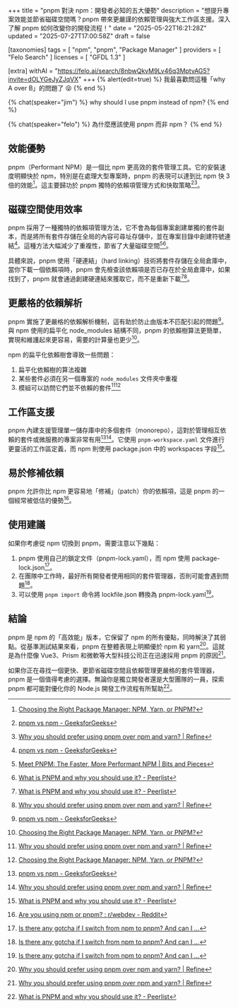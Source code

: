 +++
title = "pnpm 對決 npm：開發者必知的五大優勢"
description = "想提升專案效能並節省磁碟空間嗎？pnpm 帶來更嚴謹的依賴管理與強大工作區支援。深入了解 pnpm 如何改變你的開發流程！"
date = "2025-05-22T16:21:28Z"
updated = "2025-07-27T17:00:58Z"
draft = false

[taxonomies]
tags = [ "npm", "pnpm", "Package Manager" ]
providers = [ "Felo Search" ]
licenses = [ "GFDL 1.3" ]

[extra]
withAI = "<https://felo.ai/search/8nbwQkvM9Lv46q3MptvAG5?invite=dOLYGeJyZJqVX>"
+++
{% alert(edit=true) %}
我最喜歡問這種「why A over B」的問題了 😝
{% end %}

{% chat(speaker="jim") %}
why should I use pnpm instead of npm?
{% end %}

{% chat(speaker="felo") %}
為什麼應該使用 pnpm 而非 npm？
{% end %}

## 效能優勢

pnpm（Performant NPM）是一個比 npm 更高效的套件管理工具。它的安裝速度明顯快於 npm，特別是在處理大型專案時，pnpm 的表現可以達到比 npm 快 3 倍的效能[^7]。這主要歸功於 pnpm 獨特的依賴項管理方式和快取策略[^2][^6]。

## 磁碟空間使用效率

pnpm 採用了一種獨特的依賴項管理方法，它不會為每個專案創建單獨的套件副本，而是將所有套件存儲在全局的內容可尋址存儲中，並在專案目錄中創建符號連結[^2]。這種方法大幅減少了重複性，節省了大量磁碟空間[^4][^5]。

具體來說，pnpm 使用「硬連結」（hard linking）技術將套件存儲在全局倉庫中，當你下載一個依賴項時，pnpm 會先檢查該依賴項是否已存在於全局倉庫中，如果找到了，pnpm 就會通過創建硬連結來獲取它，而不是重新下載[^5][^6]。

## 更嚴格的依賴解析

pnpm 實施了更嚴格的依賴解析機制，這有助於防止由版本不匹配引起的問題[^2]。與 npm 使用的扁平化 node_modules 結構不同，pnpm 的依賴樹算法更簡單，實現和維護起來更容易，需要的計算量也更少[^7]。

npm 的扁平化依賴樹會導致一些問題：

1. 扁平化依賴樹的算法複雜
2. 某些套件必須在另一個專案的 `node_modules` 文件夾中重複
3. 模組可以訪問它們並不依賴的套件[^6][^7]

## 工作區支援

pnpm 內建支援管理單一儲存庫中的多個套件（monorepo），這對於管理相互依賴的套件或微服務的專案非常有用[^2][^6]。它使用 `pnpm-workspace.yaml` 文件進行更靈活的工作區定義，而 npm 則使用 package.json 中的 workspaces 字段[^5]。

## 易於修補依賴

pnpm 允許你比 npm 更容易地「修補」（patch）你的依賴項，這是 pnpm 的一個經常被低估的優勢[^1]。

## 使用建議

如果你考慮從 npm 切換到 pnpm，需要注意以下幾點：

1. pnpm 使用自己的鎖定文件（pnpm-lock.yaml），而 npm 使用 package-lock.json[^8]。
2. 在團隊中工作時，最好所有開發者使用相同的套件管理器，否則可能會遇到問題[^8]。
3. 可以使用 `pnpm import` 命令將 lockfile.json 轉換為 pnpm-lock.yaml[^8]。

## 結論

pnpm 是 npm 的「高效能」版本，它保留了 npm 的所有優點，同時解決了其弱點。從基準測試結果來看，pnpm 在整體表現上明顯優於 npm 和 yarn[^6]。這就是為什麼像 Vue3、Prism 和微軟等大型科技公司正在迅速採用 pnpm 的原因[^6]。

如果你正在尋找一個更快、更節省磁碟空間且依賴管理更嚴格的套件管理器，pnpm 是一個值得考慮的選擇。無論你是獨立開發者還是大型團隊的一員，探索 pnpm 都可能對優化你的 Node.js 開發工作流程有所幫助[^5]。

[^1]: [Are you using npm or pnpm? : r/webdev - Reddit](https://www.reddit.com/r/webdev/comments/1ijwpg0/are_you_using_npm_or_pnpm/)
[^2]: [pnpm vs npm - GeeksforGeeks](https://www.geeksforgeeks.org/pnpm-vs-npm/)
[^4]: [Meet PNPM: The Faster, More Performant NPM | Bits and Pieces](https://blog.bitsrc.io/pnpm-javascript-package-manager-4b5abd59dc9)
[^5]: [What is PNPM and why you should use it? - Peerlist](https://peerlist.io/blog/engineering/what-is-pnpm-and-why-you-should-use-it)
[^6]: [Why you should prefer using pnpm over npm and yarn? | Refine](https://refine.dev/blog/pnpm-vs-npm-and-yarn/)
[^7]: [Choosing the Right Package Manager: NPM, Yarn, or PNPM?](https://hackernoon.com/choosing-the-right-package-manager-npm-yarn-or-pnpm)
[^8]: [Is there any gotcha if I switch from npm to pnpm? And can I ...](https://news.ycombinator.com/item?id=30920152)

